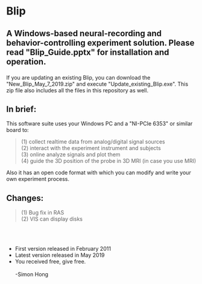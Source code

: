 # Blip
## A Windows-based neural-recording and behavior-controlling experiment solution. Please read "Blip_Guide.pptx" for installation and operation.<p>
If you are updating an existing Blip, you can download the "New_Blip_May_7_2019.zip" and execute "Update_existing_Blip.exe". This zip file also includes all the files in this repository as well.<p>
## In brief:<br>
This software suite uses your Windows PC and a "NI-PCIe 6353" or similar board to:<br> 
>(1) collect realtime data from analog/digital signal sources<br> 
>(2) interact with the experiment instrument and subjects<br>
>(3) online analyze signals and plot them<br>
>(4) guide the 3D position of the probe in 3D MRI (in case you use MRI)</p>

Also it has an open code format with which you can modify and write your own experiment process.<p><p>
 

## Changes:<br>
>(1) Bug fix in RAS<br>
>(2) VIS can display disks
 
<br><br>
- First version released in February 2011<br>
- Latest version released in May 2019<br>
- You received free, give free.<br><br>
-Simon Hong
